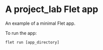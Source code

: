 # A project_lab Flet app

An example of a minimal Flet app.

To run the app:

```
flet run [app_directory]
```